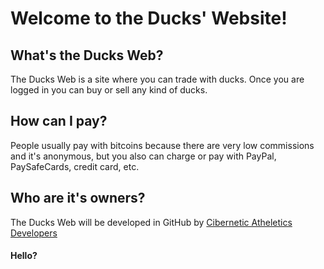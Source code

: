 # Welcome to the Ducks' Website!
## What's the Ducks Web?
The Ducks Web is a site where you can trade with ducks. Once you are logged in you can buy or sell any kind of ducks.
## How can I pay?
People usually pay with bitcoins because there are very low commissions and it's anonymous, but you also can charge or pay with PayPal, PaySafeCards, credit card, etc.
## Who are it's owners?
The Ducks Web will be developed in GitHub by [Cibernetic Atheletics Developers](https://github.com/cibathleticsdev/)
#### Hello?
